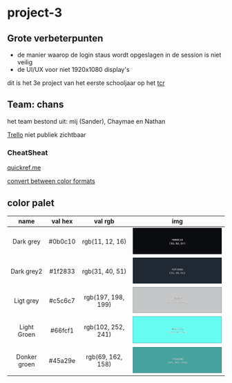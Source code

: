 # project-3

## Grote verbeterpunten

- de manier waarop de login staus wordt opgeslagen in de session is niet veilig
- de UI/UX voor niet 1920x1080 display's

dit is het 3e project van het eerste schooljaar op het [tcr](https://www.techniekcollegerotterdam.nl/)

## Team: chans

het team bestond uit: mij (Sander), Chaymae en Nathan

[Trello](https://trello.com/b/wGUGhuH0/scrum-board) niet publiek zichtbaar 

### CheatSheat

[quickref.me](https://quickref.me/javascript)

[convert between color formats](https://www.w3schools.com/colors/colors_converter.asp)

## color palet

|name|val hex|val rgb|img|
|:--:|:-----:|:-----:|:-:|
|Dark grey|#0b0c10|rgb(11, 12, 16)|<img src="readme-data/0b0c10.png" width=300 alt="color preview">|
|Dark grey2|#1f2833|rgb(31, 40, 51)|<img src="readme-data/1f2833.png" width=300 alt="color preview">|
|Ligt grey|#c5c6c7|rgb(197, 198, 199)|<img src="readme-data/c5c6c7.png" width=300 alt="color preview">|
|Light Groen|#66fcf1|rgb(102, 252, 241)|<img src="readme-data/66fcf1.png" width=300 alt="color preview">|
|Donker groen|#45a29e|rgb(69, 162, 158)|<img src="readme-data/45a29e.png" width=300 alt="color preview">|

